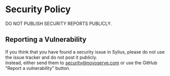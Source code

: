# Security Policy

DO NOT PUBLISH SECURITY REPORTS PUBLICLY.

## Reporting a Vulnerability

If you think that you have found a security issue in Sylius, please do not use the issue tracker and do not post it publicly.  
Instead, either send them to security@novoserve.com or use the GitHub "Report a vulnerability" button.

